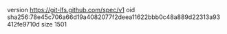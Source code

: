 version https://git-lfs.github.com/spec/v1
oid sha256:78e45c706a66d19a4082077f2deea11622bbb0c48a889d22313a93412fe9710d
size 1501
